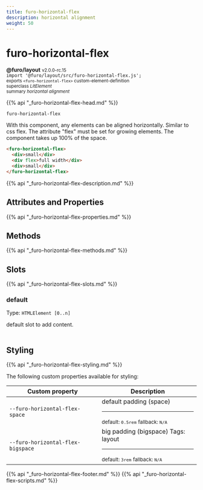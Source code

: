 ```yaml
---
title: furo-horizontal-flex
description: horizontal alignment
weight: 50
---
```


# furo-horizontal-flex
**@furo/layout** <small>v2.0.0-rc.15</small>
<br>`import '@furo/layout/src/furo-horizontal-flex.js';`<small>
<br>exports `<furo-horizontal-flex>` custom-element-definition
<br>superclass *LitElement*</small>
<br><small>summary *horizontal alignment*</small>

{{% api "_furo-horizontal-flex-head.md" %}}

`furo-horizontal-flex`

With this component, any elements can be aligned horizontally. Similar to css flex.
The attribute "flex" must be set for growing elements.
The component takes up 100% of the space.

```html
<furo-horizontal-flex>
  <div>small</div>
  <div flex>full width</div>
  <div>small</div>
</furo-horizontal-flex>
```

{{% api "_furo-horizontal-flex-description.md" %}}


## Attributes and Properties
{{% api "_furo-horizontal-flex-properties.md" %}}



## Methods
{{% api "_furo-horizontal-flex-methods.md" %}}




## Slots
{{% api "_furo-horizontal-flex-slots.md" %}}

### **default**
Type: `HTMLElement [0..n]`

default slot to add content.
<br><br>
## Styling
{{% api "_furo-horizontal-flex-styling.md" %}}

The following custom properties  available for styling:

Custom property | Description
----------------|-------------
`--furo-horizontal-flex-space` | default padding (space) <hr> <small>default: `0.5rem`</small> <small>fallback: `N/A`</small>
`--furo-horizontal-flex-bigspace` | big padding (bigspace) Tags: layout <hr> <small>default: `3rem`</small> <small>fallback: `N/A`</small>

{{% api "_furo-horizontal-flex-footer.md" %}}
{{% api "_furo-horizontal-flex-scripts.md" %}}
